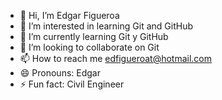 - 👋 Hi, I’m Edgar Figueroa
- 👀 I’m interested in learning Git and GitHub
- 🌱 I’m currently learning Git y GitHub
- 💞️ I’m looking to collaborate on Git
- 📫 How to reach me edfigueroat@hotmail.com
- 😄 Pronouns: Edgar
- ⚡ Fun fact: Civil Engineer

